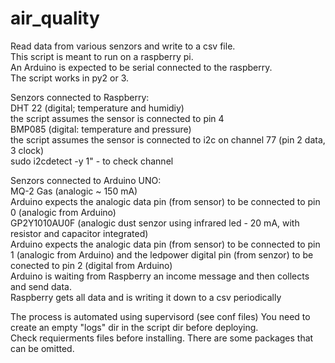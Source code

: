 # air_quality
Read data from various senzors and write to a csv file.\
This script is meant to run on a raspberry pi.\
An Arduino is expected to be serial connected to the raspberry.\
The script works in py2 or 3.

Senzors connected to Raspberry:\
DHT 22 (digital; temperature and humidiy)\
the script assumes the sensor is connected to pin 4\
BMP085 (digital: temperature and pressure)\
the script assumes the sensor is connected to i2c on channel 77 (pin 2 data, 3 clock)\
sudo i2cdetect -y 1" - to check channel


Senzors connected to Arduino UNO:\
MQ-2 Gas (analogic ~ 150 mA)\
Arduino expects the analogic data pin (from sensor) to be connected to pin 0 (analogic from Arduino)\
GP2Y1010AU0F (analogic dust senzor using infrared led - 20 mA, with resistor and capacitor integrated)\
Arduino expects the analogic data pin (from sensor) to be connected to pin 1 (analogic from Arduino) and 
the ledpower digital pin (from senzor) to be conected to pin 2 (digital from Arduino)\
Arduino is waiting from Raspberry an income message and then collects and send data.\
Raspberry gets all data and is writing it down to a csv periodically

The process is automated using supervisord (see conf files)
You need to create an empty "logs" dir in the script dir before deploying.\
Check requierments files before installing. There are some packages that can be omitted.

